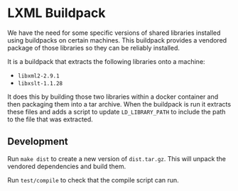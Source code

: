 # LXML Buildpack

We have the need for some specific versions of shared libraries installed using
buildpacks on certain machines. This buildpack provides a vendored package of
those libraries so they can be reliably installed.

It is a buildpack that extracts the following libraries onto a machine:

- `libxml2-2.9.1`
- `libxslt-1.1.28`

It does this by building those two libraries within a docker container and then
packaging them into a tar archive. When the buildpack is run it extracts these
files and adds a script to update `LD_LIBRARY_PATH` to include the path to the
file that was extracted.

## Development

Run `make dist` to create a new version of `dist.tar.gz`. This will unpack the
vendored dependencies and build them.

Run `test/compile` to check that the compile script can run.

